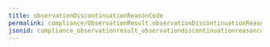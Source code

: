 ```yaml
---
title: observationDiscontinuationReasonCode
permalink: compliance/ObservationResult.observationDiscontinuationReasonCode.html
jsonid: compliance_observationresult_observationdiscontinuationreasoncode
---
```

